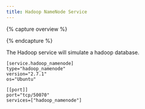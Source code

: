 ```yaml
---
title: Hadoop NameNode Service
---
```


{% capture overview %}

{% endcapture %}

The Hadoop service will simulate a hadoop database.

```
[service.hadoop_namenode]
type="hadoop_namenode"
version="2.7.1"
os="Ubuntu"

[[port]]
port="tcp/50070"
services=["hadoop_namenode"]

```
